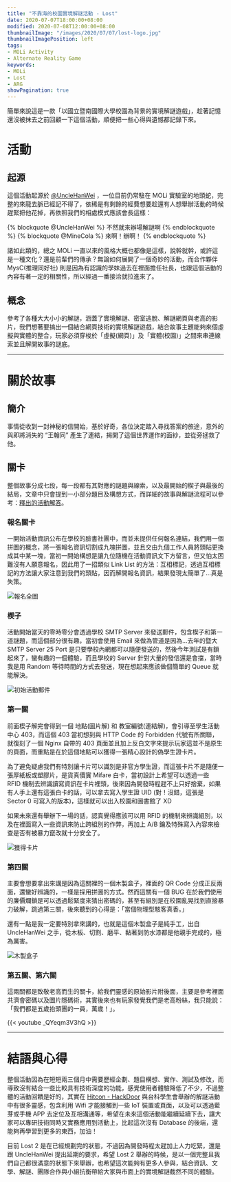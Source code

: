 ```yaml
---
title: "不靠海的校園實境解謎活動 - Lost"
date: 2020-07-07T18:00:00+08:00
modified: 2020-07-08T12:00:00+08:00
thumbnailImage: "/images/2020/07/07/lost-logo.jpg"
thumbnailImagePosition: left
tags:
- MOLi Activity
- Alternate Reality Game
keywords:
- MOLi
- Lost
- ARG
showPagination: true
---
```


簡單來說這是一款「以國立暨南國際大學校園為背景的實境解謎遊戲」，趁著記憶還沒被抹去之前回顧一下這個活動，順便把一些心得與遺憾都記錄下來。

<!--more-->

# 活動

## 起源

這個活動起源於 [@UncleHanWei](https://github.com/UncleHanWei) ，一位目前仍常駐在 MOLi 實驗室的地頭蛇，完整的來龍去脈已經記不得了，依稀是有剩餘的經費想要趁還有人想舉辦活動的時候趕緊把他花掉，再依照我們的相處模式應該會長這樣：

{% blockquote @UncleHanWei %}
不然就來辦場解謎啊
{% endblockquote %}
{% blockquote @MineCola %}
來啊！辦啊！
{% endblockquote %}

諸如此類的，總之 MOLi 一直以來的風格大概也都像是這樣，說幹就幹，或許這是一種文化？還是前輩們的傳承？無論如何展開了一個奇妙的活動，而合作夥伴 MysC(推理同好社) 則是因為有認識的學妹過去在裡面擔任社長，也跟這個活動的內容有著一定的相關性，所以經過一番接洽就拉進來了。

## 概念

參考了各種大大小小的解謎，涵蓋了實境解謎、密室逃脫、解謎網頁與老高的影片，我們想著要搞出一個結合網頁技術的實境解謎遊戲，結合故事主題能夠來個虛擬與實體的整合，玩家必須穿梭於「虛擬(網頁)」及「實體(校園)」之間來串連線索並且解開故事的謎底。

---

# 關於故事

## 簡介

事情從收到一封神秘的信開始，基於好奇，各位決定踏入尋找答案的旅途，意外的與即將消失的 “王翰同” 產生了連結，揭開了這個世界運作的面紗，並從旁拯救了他。

## 關卡

整個故事分成七段，每一段都有其對應的謎題與線索，以及最開始的楔子與最後的結局，文章中只會提到一小部分題目及構想方式，而詳細的故事與解謎流程可以參考：[釋出的活動解答](https://hackmd.io/@minecola/S1lOgHGAV)。

### 報名關卡

一開始活動資訊公布在學校的臉書社團中，而並未提供任何報名連結，我們用一個拼圖的概念，將一張報名資訊切割成九塊拼圖，並且交由九個工作人員將頭貼更換成其中某一塊，當初一開始構想是讓九位隨機在活動資訊文下方留言，但又怕太困難沒有人願意報名，因此用了一招類似 Link List 的方法：互相標記，透過互相標記的方法讓大家注意到我們的頭貼，因而解開報名資訊，結果發現太簡單了...真是失策。

![報名全圖](/images/2020/07/07/lost-logo.jpg)

### 楔子

活動開始當天的零時零分會透過學校 SMTP Server 來發送郵件，包含楔子和第一道謎題，而這個部分很有趣，當初會使用 Email 來做為管道是因為...去年的暨大 SMTP Server 25 Port 是只要學校內網都可以隨便發送的，然後今年測試是有鎖起來了，蠻有趣的一個體驗，而且學校的 Server 針對大量的發信還是會擋，當時我是用 Random 等待時間的方式去發送，現在想起來應該做個簡單的 Queue 就能解決。

![初始活動郵件](/images/2020/07/07/mail.png)

### 第一關

前面楔子解完會得到一個 地點(圖片解) 和 教室編號(連結解)，會引導至學生活動中心 403，而這個 403 當初想到與 HTTP Code 的 Forbidden 代號有所關聯，就復刻了一個 Nginx 自帶的 403 頁面並且加上反白文字來提示玩家這並不是原生的頁面，而重點是在於這個地點可以獲得一張精心設計的偽學生證卡片。

為了避免疑慮我們有特別讓卡片可以識別是非官方學生證，而這張卡片不是隨便一張厚紙板或塑膠片，是貨真價實 Mifare 白卡，當初設計上希望可以透過一些 RFID 機制去辨識讀寫資訊在卡片裡頭，後來因為開發時程趕不上只好捨棄，如果有人手上還有這張白卡的話，可以拿去寫入學生證 UID (對！沒錯，這張是 Sector 0 可寫入的版本)，這樣就可以出入校園和圖書館了 XD

如果未來還有舉辦下一場的話，認真覺得應該可以用 RFID 的機制來辨識組別，以及在裡面寫入一些資訊來防止跨組別的作弊，再加上 A/B 鑰及特殊寫入內容來檢查是否有被暴力竄改就十分安全了。

![獲得卡片](/images/2020/07/07/card.jpg)

### 第四關

主要會想要拿出來講是因為這關裡的一個木製盒子，裡面的 QR Code 分成正反兩面，還蠻好辨識的，一樣是採用拼圖的方式。然而這關有一個 BUG 在於我們使用的廉價爛鎖是可以透過鬆緊度來猜出密碼的，甚至有組別是在校園亂晃找到直接暴力破解，跳過第三關，後來聽到的心得是：「當個物理型駭客真香。」

還有一點是我一定要特別拿來講的，也就是這個木製盒子是純手工，出自 UncleHanWei 之手，從木板、切割、磨平、黏著到防水漆都是他親手完成的，極為厲害。

![木製盒子](/images/2020/07/07/box.jpg)

### 第五關、第六關

這兩關都是致敬老高而生的關卡，給我們靈感的原始影片附後面，主要是參考裡面共濟會密碼以及圖片隱碼術，其實後來也有玩家發覺我們是老高粉絲，我只能說：「我們都是五歲抬頭團的一員，萬歲！」。

{{< youtube _QYeqm3V3hQ >}}

---

# 結語與心得

整個活動因為在短短兩三個月中需要歷經企劃、題目構想、實作、測試及修改，而導致沒有結合一些比較具有技術深度的功能，感覺使用者體驗降低了不少，不過整體的活動回饋是好的，其實在 [Hitcon - HackDoor](https://hitcon.org/2019/hackdoor/) 與台科學生會舉辦的解謎活動中有很多靈感，包含利用 Wifi 才能接觸到一些 IoT 裝置或頁面，以及可以透過藍芽或手機 APP 去定位及互相溝通等，希望在未來這個活動能繼續延續下去，讓大家可以專研技術同時又實務應用到活動上，比起這次沒有 Database 的後端，還能夠再學習到更多的東西，加油！

目前 Lost 2 是在已經規劃完的狀態，不過因為開發時程太趕加上人力吃緊，還是跟 UncleHanWei 提出延期的要求，希望 Lost 2 舉辦的時候，是以一個完整且我們自己都很滿意的狀態下來舉辦，也希望這次能夠有更多人參與，結合資訊、文學、解謎、團隊合作與小組抗衡帶給大家與市面上的實境解謎截然不同的體驗。